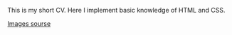 This is my short CV. Here I implement basic knowledge of HTML and CSS.

[Images sourse](https://icon-icons.com/)

